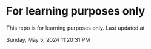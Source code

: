 # For learning purposes only
This repo is for learning purposes only.
Last updated at

Sunday, May 5, 2024 11:20:31 PM

